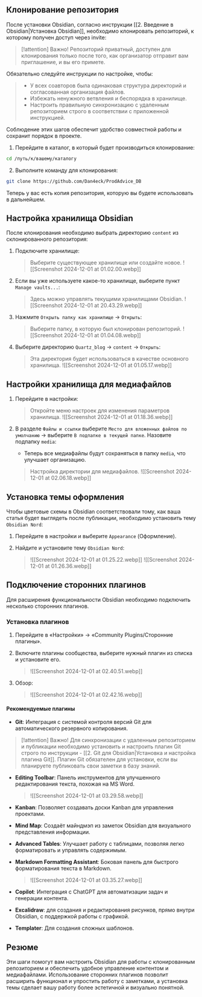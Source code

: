## Клонирование репозитория

После установки Obsidian, согласно инструкции [[2. Введение в Obsidian|Установка Obsidian]], необходимо клонировать репозиторий, к которому получен доступ через invite:

> [!attention] Важно!
Репозиторий приватный, доступен для клонирования только после того, как организатор отправит вам приглашение, и вы его примете.
>
Обязательно следуйте инструкции по настройке, чтобы:
> - У всех соавторов была одинаковая структура директорий и согласованная организация файлов.
> - Избежать ненужного ветвления и беспорядка в хранилище.
>- Настроить правильную синхронизацию с удаленным репозиторием строго в соответствии с приложенной инструкцией.
>
Соблюдение этих шагов обеспечит удобство совместной работы и сохранит порядок в проекте.

1. Перейдите в каталог, в который будет производиться клонирование:

```bash
cd /путь/к/вашему/каталогу
```

2. Выполните команду для клонирования:

```bash
git clone https://github.com/Dan4eck/ProdAdvice_DB
```

Теперь у вас есть копия репозитория, которую вы будете использовать в дальнейшем.

## Настройка хранилища Obsidian

После клонирования необходимо выбрать директорию `content` из склонированного репозитория:

1. Подключите хранилище:
   > Выберите существующее хранилище или создайте новое.
   ![[Screenshot 2024-12-01 at 01.02.00.webp]]

2. Если вы уже используете какое-то хранилище, выберите пункт `Manage vaults...`:

   > Здесь можно управлять текущими хранилищами Obsidian.
   ![[Screenshot 2024-12-01 at 20.43.29.webp]]

3. Нажмите `Открыть папку как хранилище` -> `Открыть`:

   > Выберите папку, в которую был клонирован репозиторий.
   ![[Screenshot 2024-12-01 at 01.04.08.webp]]

4. Выберите директорию `Quartz_blog` -> `content` -> `Открыть`:

   > Эта директория будет использоваться в качестве основного хранилища.
   ![[Screenshot 2024-12-01 at 01.05.17.webp]]

## Настройки хранилища для медиафайлов

1. Перейдите в настройки:

   > Откройте меню настроек для изменения параметров хранилища.
   ![[Screenshot 2024-12-01 at 01.18.36.webp]]


2. В разделе `Файлы и ссылки` выберите `Место для вложенных файлов по умолчанию` -> выберите `В подпапке в текущей папке`. Назовите подпапку `media`:
   - Теперь все медиафайлы будут сохраняться в папку `media`, что улучшает организацию.

   > Настройка директории для медиафайлов.
   ![[Screenshot 2024-12-01 at 02.06.18.webp]]

## Установка темы оформления

Чтобы цветовые схемы в Obsidian соответствовали тому, как ваша статья будет выглядеть после публикации, необходимо установить тему `Obsidian Nord`:

1. Перейдите в настройки и выберите `Appearance` (Оформление).
2. Найдите и установите тему `Obsidian Nord`:

   > ![[Screenshot 2024-12-01 at 01.25.22.webp]]
   ![[Screenshot 2024-12-01 at 01.26.36.webp]]

## Подключение сторонних плагинов

Для расширения функциональности Obsidian необходимо подключить несколько сторонних плагинов.

### Установка плагинов

1. Перейдите в «Настройки» → «Community Plugins/Сторонние плагины».
2. Включите плагины сообщества, выберите нужный плагин из списка и установите его.

   > ![[Screenshot 2024-12-01 at 02.40.51.webp]]

3. Обзор:

   > ![[Screenshot 2024-12-01 at 02.42.16.webp]]

#### Рекомендуемые плагины

- **Git**: Интеграция с системой контроля версий Git для автоматического резервного копирования.

> [!attention] Важно!
> Для синхронизации с удаленным репозиторием и публикации необходимо установить и настроить плагин Git строго по инструкции - [[2. Git для Obsidian|Установка и настройка плагина Git]]. Плагин Git обязателен для установки, если вы планируете публиковать свои заметки в базу знаний.

- **Editing Toolbar**: Панель инструментов для улучшенного редактирования текста, похожая на MS Word.

   > ![[Screenshot 2024-12-01 at 03.29.58.webp]]

- **Kanban**: Позволяет создавать доски Kanban для управления проектами.
- **Mind Map**: Создаёт майндмэп из заметок Obsidian для визуального представления информации.
- **Advanced Tables**: Улучшает работу с таблицами, позволяя легко форматировать и управлять содержимым.
- **Markdown Formatting Assistant**: Боковая панель для быстрого форматирования текста в Markdown.

   > ![[Screenshot 2024-12-01 at 03.35.27.webp]]

- **Copilot**: Интеграция с ChatGPT для автоматизации задач и генерации контента.
- **Excalidraw**: для создания и редактирования рисунков, прямо внутри Obsidian, с поддержкой работы с графикой.
- **Templater**: Для создания сложных шаблонов.

## Резюме

Эти шаги помогут вам настроить Obsidian для работы с клонированным репозиторием и обеспечить удобное управление контентом и медиафайлами. Использование сторонних плагинов позволит расширить функционал и упростить работу с заметками, а установка темы сделает вашу работу более эстетичной и визуально понятной.
